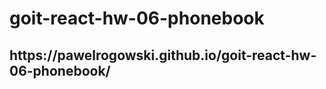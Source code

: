 <h1>goit-react-hw-06-phonebook</h1>
<h2>https://pawelrogowski.github.io/goit-react-hw-06-phonebook/</h2>
